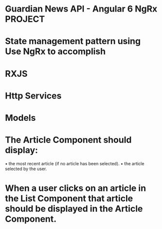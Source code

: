 # Guardian News API - Angular 6 NgRx PROJECT

# State management pattern using Use NgRx to accomplish
# RXJS
# Http Services
# Models
# The Article Component should display:
• the most recent article (if no article has been selected).
• the article selected by the user.
# When a user clicks on an article in the List Component that article should be displayed in the Article Component.

